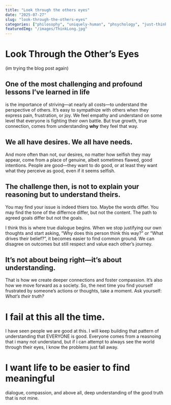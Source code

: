 ```yaml
---
title: "Look through the others eyes"
date: "2025-07-27"
slug: "look-through-the-others-eyes"
categories: ["philosophy", "uniquely-human", "phsychology", "just-thinking", "ybot-isms"]
featuredImg: "/images/ThinkLong.jpg"
---
```



# Look Through the Other’s Eyes
(im trying the blog post again)

## One of the most challenging and profound lessons I’ve learned in life 
is the importance of striving—at nearly all costs—to understand the perspective of others. It’s easy to sympathize with others when they express pain, frustration, or joy. We feel empathy and understand on some level that everyone is fighting their own battle. But true growth, true connection, comes from understanding **why** they feel that way.

## We all have desires. We all have needs. 
 And more often than not, our desires, no matter how selfish they may appear, come from a place of genuine, albeit sometimes flawed, good intentions. People are good—they want to do good, or at least they want what they perceive as good, even if it seems selfish. 
 
 ## The challenge then, is not to explain **your** reasoning but to understand **theirs**.

You may find your issue is indeed thiers too.  Maybe the words differ.  You may find the tone of the differnce differ, but not the content.  The path to agreed goals differ but not the goals.

I think this is where true dialogue begins. When we stop justifying our own thoughts and start asking, “Why does this person think this way?” or “What drives their belief?”, it becomes easier to find common ground. We can disagree on outcomes but still respect and value each other’s journey.

## It’s not about being right—it’s about understanding. 
That is how we create deeper connections and foster compassion. It’s also how we move forward as a society. So, the next time you find yourself frustrated by someone’s actions or thoughts, take a moment. Ask yourself: *What’s their truth?* 

# I fail at this all the time.
I have seen people we are good at this.  I will keep building that pattern of understanding that EVERYONE is good.  Everyone comes from a reasnoing that i many not understand, but if i can attempt to always see the world through their eyes, I know the problems just fall away.

# I want life to be easier to find meaningful 
dialogue, compassion, and above all, deep understanding of the good truth that is not mine.
